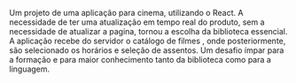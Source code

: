Um projeto de uma aplicação para cinema, utilizando o React.
A necessidade de ter uma atualização em tempo real do produto, sem a necessidade de atualizar a pagina, tornou a escolha da biblioteca essencial.
A aplicação recebe do servidor o catálogo de filmes , onde posteriormente, são selecionado os horários e seleção de assentos.
Um desafio ímpar para a formação e para maior conhecimento tanto da biblioteca como para a linguagem.

